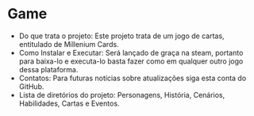 # Game
- Do que trata o projeto:
  Este projeto trata de um jogo de cartas, entitulado de Millenium Cards.
- Como Instalar e Executar:
  Será lançado de graça na steam, portanto para baixa-lo e executa-lo basta fazer como em qualquer outro jogo dessa plataforma.
- Contatos:
  Para futuras notícias sobre atualizações siga esta conta do GitHub.
- Lista de diretórios do projeto:
  Personagens, História, Cenários, Habilidades, Cartas e Eventos.
